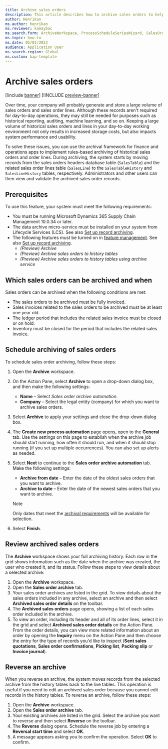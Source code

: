 ```yaml
---
title: Archive sales orders
description: This article describes how to archive sales orders to help improve database performance while keeping the records available for historical reporting, auditing, machine learning, legal claims, and other purposes.
author: Henrikan
ms.author: henrikan
ms.reviewer: kamaybac
ms.search.form: ArchiveWorkspace, ProcessScheduleSeriesWizard, SalesOrderArchiveProcessAutomationCriteriaForm, SalesOrderArchiveForm
ms.topic: how-to
ms.date: 05/01/2023
audience: Application User
ms.search.region: Global
ms.custom: bap-template
---
```


# Archive sales orders

[!include [banner](../includes/banner.md)]
[!INCLUDE [preview-banner](../includes/preview-banner.md)]

<!--KFM: Preview until 10.0.34 GA -->
<!--KFM: Add form codes to metadata -->

Over time, your company will probably generate and store a large volume of sales orders and sales order lines. Although these records aren't required for day-to-day operations, they may still be needed for purposes such as historical reporting, auditing, machine learning, and so on. Keeping a large volume of historical sales orders and lines in your day-to-day working environment not only results in increased storage costs, but also impacts system performance and usability.

To solve these issues, you can use the archival framework for finance and operations apps to implement rules-based archiving of historical sales orders and order lines. During archiving, the system starts by moving records from the sales orders headers database table (`SalesTable`) and the related sales order lines table (`SalesLine`) to the `SalesTableHistory` and `SalesLineHistory` tables, respectively. Administrators and other users can then view and validate the archived sales order records.

## Prerequisites

To use this feature, your system must meet the following requirements:

- You must be running Microsoft Dynamics 365 Supply Chain Management 10.0.34 or later.
- The data archive micro-service must be installed on your system from Lifecycle Services (LCS). See also [Set up record archiving](archive-setup.md).
- The following features must be turned on in [feature management](../../fin-ops/get-started/feature-management/feature-management-overview.md). See also [Set up record archiving](archive-setup.md).
    - *(Preview) Archive*
    - *(Preview) Archive sales orders to history tables*
    - *(Preview) Archive sales orders to history tables using archive service*

## <a name="archival-requirements"></a>Which sales orders can be archived and when

Sales orders can be archived when the following conditions are met:

- The sales orders to be archived must be fully invoiced.
- Sales invoices related to the sales orders to be archived must be at least one year old.
- The ledger period that includes the related sales invoice must be closed or on hold.
- Inventory must be closed for the period that includes the related sales invoice.

## Schedule archiving of sales orders

To schedule sales order archiving, follow these steps:

1. Open the **Archive** workspace.
1. On the Action Pane, select **Archive** to open a drop-down dialog box, and then make the following settings:
    - **Name** – Select *Sales order archive automation*.
    - **Company** – Select the legal entity (company) for which you want to archive sales orders.
1. Select **Archive** to apply your settings and close the drop-down dialog box.
1. The **Create new process automation** page opens, open to the **General** tab. Use the settings on this page to establish when the archive job should start running, how often it should run, and when it should stop running (if you set up multiple occurrences). You can also set up alerts as needed. <!-- KFM: Is a name required? Is there a duration setting that we should mention? -->
1. Select **Next** to continue to the **Sales order archive automation** tab. Make the following settings:
    - **Archive from date** – Enter the date of the oldest sales orders that you want to archive.
    - **Archive to date** – Enter the date of the newest sales orders that you want to archive.

    > [!NOTE]
    > Only dates that meet the [archival requirements](#archival-requirements) will be available for selection.

1. Select **Finish**.

## Review archived sales orders

The **Archive** workspace shows your full archiving history. Each row in the grid shows information such as the date when the archive was created, the user who created it, and its status. Follow these steps to view details about a selected archive:

1. Open the **Archive** workspace.
1. Open the **Sales order archive** tab.
1. Your sales order archives are listed in the grid. To view details about the sales orders included in any archive, select an archive and then select **Archived sales order details** on the toolbar.
1. The **Archived sales orders** page opens, showing a list of each sales order included in the archive.
1. To view an order, including its header and all of its order lines, select it in the grid and select **Archived sales order details** on the Action Pane. From the order details, you can view more related information about an order by opening the **Inquiry** menu on the Action Pane and then choose the entry for the type of records you'd like to inspect (**Sent sales quotations**, **Sales order confirmations**, **Picking list**, **Packing slip** or **Invoice journal**).

## Reverse an archive

When you reverse an archive, the system moves records from the selected archive from the history tables back to the live tables. This operation is useful if you need to edit an archived sales order because you cannot edit records in the history tables. To reverse an archive, follow these steps:<!-- KFM: Confirm this procedure -->

1. Open the **Archive** workspace.
1. Open the **Sales order archive** tab.
1. Your existing archives are listed in the grid. Select the archive you want to reverse and then select **Reverse** on the toolbar.
1. The **Reverse** dialog opens. Schedule the reverse job by entering a **Reversal start time** and select **OK**.
1. A message appears asking you to confirm the operation. Select **OK** to confirm. <!-- KFM: Confirm this label -->

<!-- KFM: Check whether more toolbar or Action Pane buttons need documentation (maybe history or log buttons) -->
